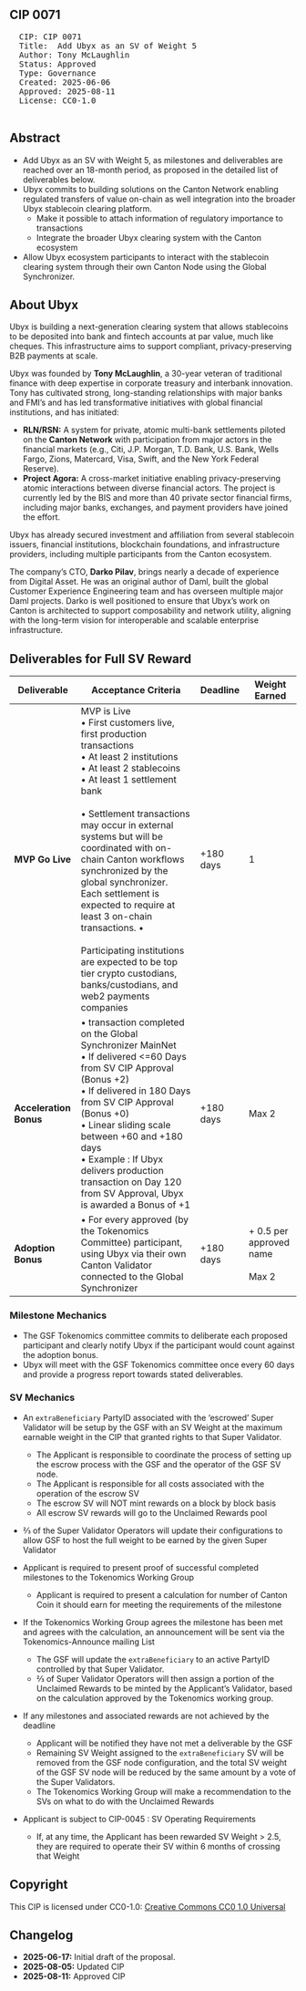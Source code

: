 ## CIP 0071

<pre>
  CIP: CIP 0071
  Title:  Add Ubyx as an SV of Weight 5
  Author: Tony McLaughlin
  Status: Approved
  Type: Governance 
  Created: 2025-06-06
  Approved: 2025-08-11
  License: CC0-1.0

</pre>

## Abstract
* Add Ubyx as an SV with Weight 5, as milestones and deliverables are reached over an 18-month period, as proposed in the detailed list of deliverables below.
* Ubyx commits to building solutions on the Canton Network enabling regulated transfers of value on-chain as well integration into the broader Ubyx stablecoin clearing platform.
  * Make it possible to attach information of regulatory importance to transactions
  * Integrate the broader Ubyx clearing system with the Canton ecosystem
* Allow Ubyx ecosystem participants to interact with the stablecoin clearing system through their own Canton Node using the Global Synchronizer.


## About Ubyx

Ubyx is building a next-generation clearing system that allows stablecoins to be deposited into bank and fintech accounts at par value, much like cheques. This infrastructure aims to support compliant, privacy-preserving B2B payments at scale.

Ubyx was founded by **Tony McLaughlin**, a 30-year veteran of traditional finance with deep expertise in corporate treasury and interbank innovation. Tony has cultivated strong, long-standing relationships with major banks and FMI’s and has led transformative initiatives with global financial institutions, and has initiated:

* **RLN/RSN:** A system for private, atomic multi-bank settlements piloted on the **Canton Network** with participation from major actors in the financial markets (e.g., Citi, J.P. Morgan, T.D. Bank, U.S. Bank, Wells Fargo, Zions, Matercard, Visa,  Swift, and the New York Federal Reserve).
* **Project Agora:** A cross-market initiative enabling privacy-preserving atomic interactions between diverse financial actors. The project is currently led by the BIS and more than 40 private sector financial firms, including major banks, exchanges, and payment providers have joined the effort.

Ubyx has already secured investment and affiliation from several stablecoin issuers, financial institutions, blockchain foundations, and infrastructure providers, including multiple participants from the Canton ecosystem.

The company’s CTO, **Darko Pilav**, brings nearly a decade of experience from Digital Asset. He was an original author of Daml, built the global Customer Experience Engineering team and has overseen multiple major Daml projects. Darko is well positioned to ensure that Ubyx’s work on Canton is architected to support composability and network utility, aligning with the long-term vision for interoperable and scalable enterprise infrastructure.


## Deliverables for Full SV Reward

| Deliverable | Acceptance Criteria | Deadline | Weight Earned |
|-------------|--------------------|----------|---------------|
| **MVP Go Live** | MVP is Live <br> • First customers live, first production transactions <br>• <d>At least 2 institutions <br>•  At least 2 stablecoins <br> • At least 1 settlement bank <br><br>•   Settlement transactions may occur in external systems but will be coordinated with on-chain Canton workflows synchronized by the global synchronizer. Each settlement is expected to require at least 3 on-chain transactions. • <br><br> Participating institutions are expected to be top tier crypto custodians, banks/custodians, and web2 payments companies | +180 days | 1 |
| **Acceleration Bonus** | • transaction completed on the Global Synchronizer MainNet <br> • If delivered <=60 Days from SV CIP Approval (Bonus +2) <br> • If delivered in 180 Days from SV CIP Approval (Bonus +0)<br> •  Linear sliding scale between +60 and +180 days <br> • Example : If Ubyx delivers production transaction on Day 120 from SV Approval, Ubyx is awarded a Bonus of +1 | +180 days | Max 2 |
| **Adoption Bonus** | • For every approved (by the Tokenomics Committee) participant, using Ubyx via their own Canton Validator connected to the Global Synchronizer| +180 days | + 0.5 per approved name <br><br>Max 2 |

### Milestone Mechanics
* The GSF Tokenomics committee commits to deliberate each proposed participant and clearly notify Ubyx if the participant would count against the adoption bonus.
* Ubyx will meet with the GSF Tokenomics committee once every 60 days and provide a progress report towards stated deliverables.


### SV Mechanics

* An `extraBeneficiary` PartyID associated with the ‘escrowed’ Super Validator will be setup by the GSF with an SV Weight at the maximum earnable weight in the CIP that granted rights to that Super Validator.
    * The Applicant is responsible to coordinate the process of setting up the escrow process with the GSF and the operator of the GSF SV node. 
    * The Applicant is responsible for all costs associated with the operation of the escrow SV
    * The escrow SV will NOT mint rewards on a block by block basis
    * All escrow SV rewards will go to the Unclaimed Rewards pool
* ⅔ of the Super Validator Operators will update their configurations to allow GSF to host the full weight to be earned by the given Super Validator
* Applicant is required to present proof of successful completed milestones to the Tokenomics Working Group
    * Applicant is required to present a calculation for number of Canton Coin it should earn for meeting the requirements of the milestone
* If the Tokenomics Working Group agrees the milestone has been met and agrees with the calculation, an announcement will be sent via the Tokenomics-Announce mailing List
    * The GSF will update the `extraBeneficiary` to an active PartyID controlled by that Super Validator. 
    * ⅔ of Super Validator Operators will then assign a portion of the Unclaimed Rewards to be minted by the Applicant’s Validator, based on the calculation approved by the Tokenomics working group.

* If any milestones and associated rewards are not achieved by the deadline
    * Applicant will be notified they have not met a deliverable by the GSF 
    * Remaining SV Weight assigned to the `extraBeneficiary` SV will be removed from the GSF node configuration, and the total SV weight of the GSF SV node will be reduced by the same amount by a vote of the Super Validators.
    * The Tokenomics Working Group will make a recommendation to the SVs on what to do with the Unclaimed Rewards 
* Applicant is subject to CIP-0045 : SV Operating Requirements
    * If, at any time, the Applicant has been rewarded SV Weight > 2.5, they are required to operate their SV within 6 months of crossing that Weight

## Copyright

This CIP is licensed under CC0-1.0: [Creative Commons CC0 1.0 Universal](https://creativecommons.org/publicdomain/zero/1.0/)

## Changelog

* **2025-06-17:** Initial draft of the proposal.
* **2025-08-05:** Updated CIP
* **2025-08-11:** Approved CIP

